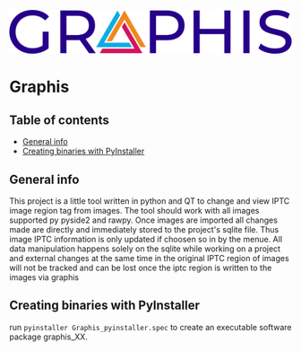 ![ ](app/icons/INDIGO_logoGRAPHIS_text.png)
# Graphis  

## Table of contents
* [General info](#general-info)
* [Creating binaries with PyInstaller](#create_binary)


## General info
This project is a little tool written in python and QT to change and view IPTC image region tag from images. The tool should work with all images supported py pyside2 and rawpy. Once images are imported all changes made are directly and immediately stored to the project's sqlite file. Thus image IPTC information is only updated if choosen so in by the menue. All data manipulation happens solely on the sqlite while working on a project and external changes at the same time in the original IPTC region of images will not be tracked and can be lost once the iptc region is written to the images via graphis
		
## Creating binaries with PyInstaller
run ```pyinstaller Graphis_pyinstaller.spec``` to create an executable software package graphis_XX.
